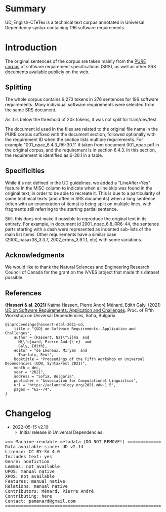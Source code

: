 # Summary
UD_English-CTeTex is a technical text corpus annotated in Universal Dependency syntax containing 196 software requirements.   

# Introduction

The original sentences of the corpus are taken mainly from the [PURE corpus](https://ieeexplore.ieee.org/document/8049173) of software requirement specifications (SRS), as well as other SRS documents available publicly on the web.


## Splitting
The whole corpus contains 9,273 tokens in 276 sentences for 196 software requirements. Many individual software requirements were selected from the same SRS document.

As it is below the threshold of 20k tokens, it was not split for train/dev/test. 


The document id used in the files are related to the original file name in the PURE corpus suffixed with the document section, followed optionally with the requirement ID when the section lists multiple requirements.
For example "001_npac_6.4.3_R6-30.1" if taken from document 001_npac.pdf in the original corpus, and the requirement is in section 6.4.3. In this section, the requirement is identified as 6-30.1 in a table.

## Specificities

While it's not defined in the UD guidelines, we added a "LineAfter=Yes" feature in the MISC column to indicate when a line skip was found in the original text, in order to be able to recreate it. This is due to a particularity of some technical texts (and often in SRS documents) when a long sentence (often with an enumeration of items) is being split on multiple lines, with fragments still referring to the starting partial sentence. 

Still, this does not make it possible to reproduce the original text in its entirety. For example, in document id 2001_npac_6.8_RR6-44, the sentence parts starting with a dash were represented as indented sub-lists of the main list items. Other requirements have a similar case (2000_nasax38_3.3.7, 2007_ertms_3.9.1.1, etc) with some variations.  

## Acknowledgments
We would like to thank the Natural Sciences and Engineering Research Council of Canada for the grant on the IVVES project that made this dataset possible.

## References

**(Hassert & al. 2021)** Naïma Hassert, Pierre André Ménard, Edith Galy. (2021) [UD on Software Requirements: Application and Challenges](https://aclanthology.org/2021.udw-1.5/). Proc. of Fifth Workshop on Universal Dependencies, Sofia, Bulgaria.

```
@inproceedings{hassert-etal-2021-ud,
    title = "{UD} on Software Requirements: Application and Challenges",
    author = {Hassert, Na{\"\i}ma  and
      M{\'e}nard, Pierre Andr{\'e}  and
      Galy, Edith},
    editor = "de Lhoneux, Miryam  and
      Tsarfaty, Reut",
    booktitle = "Proceedings of the Fifth Workshop on Universal Dependencies (UDW, SyntaxFest 2021)",
    month = dec,
    year = "2021",
    address = "Sofia, Bulgaria",
    publisher = "Association for Computational Linguistics",
    url = "https://aclanthology.org/2021.udw-1.5",
    pages = "62--74",
}
```


# Changelog

* 2022-05-15 v2.10
  * Initial release in Universal Dependencies.


<pre>
=== Machine-readable metadata (DO NOT REMOVE!) ================================
Data available since: UD v2.14
License: CC BY-SA 4.0
Includes text: yes
Genre: nonfiction
Lemmas: not available
UPOS: manual native
XPOS: not available
Features: manual native
Relations: manual native
Contributors: Ménard, Pierre André
Contributing: here
Contact: pamenard@gmail.com
===============================================================================
</pre>
